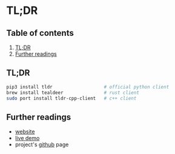 # TL;DR

## Table of contents <!-- omit in toc -->

1. [TL;DR](#tldr-1)
1. [Further readings](#further-readings)

## TL;DR
```sh
pip3 install tldr                   # official python client
brew install tealdeer               # rust client
sudo port install tldr-cpp-client   # c++ client
```

## Further readings

- [website]
- [live demo]
- project's [github] page

<!--
  References
  -->

<!-- Upstream -->
[github]: https://github.com/tldr-pages/tldr
[live demo]: https://tldr.ostera.io
[website]: https://tldr.sh/
